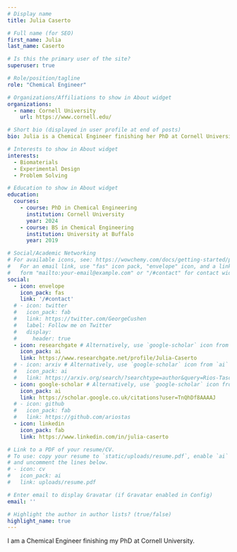 ```yaml
---
# Display name
title: Julia Caserto

# Full name (for SEO)
first_name: Julia
last_name: Caserto

# Is this the primary user of the site?
superuser: true

# Role/position/tagline
role: "Chemical Engineer"

# Organizations/Affiliations to show in About widget
organizations:
  - name: Cornell University
    url: https://www.cornell.edu/

# Short bio (displayed in user profile at end of posts)
bio: Julia is a Chemical Engineer finishing her PhD at Cornell University.

# Interests to show in About widget
interests:
  - Biomaterials
  - Experimental Design
  - Problem Solving

# Education to show in About widget
education:
  courses:
    - course: PhD in Chemical Engineering
      institution: Cornell University
      year: 2024
    - course: BS in Chemical Engineering
      institution: University at Buffalo
      year: 2019

# Social/Academic Networking
# For available icons, see: https://wowchemy.com/docs/getting-started/page-builder/#icons
#   For an email link, use "fas" icon pack, "envelope" icon, and a link in the
#   form "mailto:your-email@example.com" or "/#contact" for contact widget.
social:
  - icon: envelope
    icon_pack: fas
    link: '/#contact'
  # - icon: twitter
  #   icon_pack: fab
  #   link: https://twitter.com/GeorgeCushen
  #   label: Follow me on Twitter
  #   display:
  #     header: true
  - icon: researchgate # Alternatively, use `google-scholar` icon from `ai` icon pack
    icon_pack: ai
    link: https://www.researchgate.net/profile/Julia-Caserto
  # - icon: arxiv # Alternatively, use `google-scholar` icon from `ai` icon pack
  #   icon_pack: ai
  #   link: https://arxiv.org/search/?searchtype=author&query=Rios-Tascon%2C+A
  - icon: google-scholar # Alternatively, use `google-scholar` icon from `ai` icon pack
    icon_pack: ai
    link: https://scholar.google.co.uk/citations?user=TnQhDf8AAAAJ
  # - icon: github
  #   icon_pack: fab
  #   link: https://github.com/ariostas
  - icon: linkedin
    icon_pack: fab
    link: https://www.linkedin.com/in/julia-caserto

# Link to a PDF of your resume/CV.
# To use: copy your resume to `static/uploads/resume.pdf`, enable `ai` icons in `params.yaml`,
# and uncomment the lines below.
# - icon: cv
#   icon_pack: ai
#   link: uploads/resume.pdf

# Enter email to display Gravatar (if Gravatar enabled in Config)
email: ''

# Highlight the author in author lists? (true/false)
highlight_name: true
---
```


I am a Chemical Engineer finishing my PhD at Cornell University.
